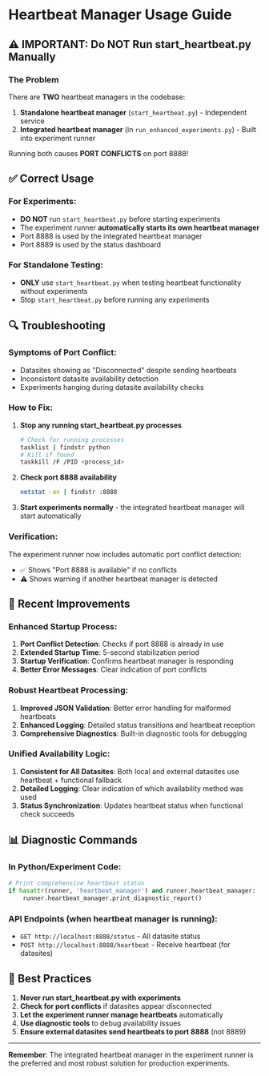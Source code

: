 # Heartbeat Manager Usage Guide

## ⚠️ IMPORTANT: Do NOT Run start_heartbeat.py Manually

### The Problem
There are **TWO** heartbeat managers in the codebase:
1. **Standalone heartbeat manager** (`start_heartbeat.py`) - Independent service
2. **Integrated heartbeat manager** (in `run_enhanced_experiments.py`) - Built into experiment runner

Running both causes **PORT CONFLICTS** on port 8888!

## ✅ Correct Usage

### For Experiments:
- **DO NOT** run `start_heartbeat.py` before starting experiments
- The experiment runner **automatically starts its own heartbeat manager**
- Port 8888 is used by the integrated heartbeat manager
- Port 8889 is used by the status dashboard

### For Standalone Testing:
- **ONLY** use `start_heartbeat.py` when testing heartbeat functionality without experiments
- Stop `start_heartbeat.py` before running any experiments

## 🔍 Troubleshooting

### Symptoms of Port Conflict:
- Datasites showing as "Disconnected" despite sending heartbeats
- Inconsistent datasite availability detection
- Experiments hanging during datasite availability checks

### How to Fix:
1. **Stop any running start_heartbeat.py processes**
   ```bash
   # Check for running processes
   tasklist | findstr python
   # Kill if found
   taskkill /F /PID <process_id>
   ```

2. **Check port 8888 availability**
   ```bash
   netstat -an | findstr :8888
   ```

3. **Start experiments normally** - the integrated heartbeat manager will start automatically

### Verification:
The experiment runner now includes automatic port conflict detection:
- ✅ Shows "Port 8888 is available" if no conflicts
- ⚠️ Shows warning if another heartbeat manager is detected

## 🚀 Recent Improvements

### Enhanced Startup Process:
1. **Port Conflict Detection**: Checks if port 8888 is already in use
2. **Extended Startup Time**: 5-second stabilization period
3. **Startup Verification**: Confirms heartbeat manager is responding
4. **Better Error Messages**: Clear indication of port conflicts

### Robust Heartbeat Processing:
1. **Improved JSON Validation**: Better error handling for malformed heartbeats
2. **Enhanced Logging**: Detailed status transitions and heartbeat reception
3. **Comprehensive Diagnostics**: Built-in diagnostic tools for debugging

### Unified Availability Logic:
1. **Consistent for All Datasites**: Both local and external datasites use heartbeat + functional fallback
2. **Detailed Logging**: Clear indication of which availability method was used
3. **Status Synchronization**: Updates heartbeat status when functional check succeeds

## 📊 Diagnostic Commands

### In Python/Experiment Code:
```python
# Print comprehensive heartbeat status
if hasattr(runner, 'heartbeat_manager') and runner.heartbeat_manager:
    runner.heartbeat_manager.print_diagnostic_report()
```

### API Endpoints (when heartbeat manager is running):
- `GET http://localhost:8888/status` - All datasite status
- `POST http://localhost:8888/heartbeat` - Receive heartbeat (for datasites)

## 🎯 Best Practices

1. **Never run start_heartbeat.py with experiments**
2. **Check for port conflicts** if datasites appear disconnected
3. **Let the experiment runner manage heartbeats** automatically
4. **Use diagnostic tools** to debug availability issues
5. **Ensure external datasites send heartbeats to port 8888** (not 8889)

---

**Remember**: The integrated heartbeat manager in the experiment runner is the preferred and most robust solution for production experiments.
